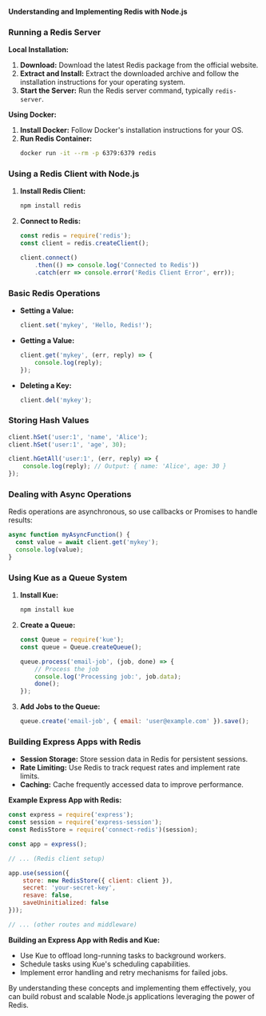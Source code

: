 **Understanding and Implementing Redis with Node.js**

### Running a Redis Server
**Local Installation:**
1. **Download:** Download the latest Redis package from the official website.
2. **Extract and Install:** Extract the downloaded archive and follow the installation instructions for your operating system.
3. **Start the Server:** Run the Redis server command, typically `redis-server`.

**Using Docker:**
1. **Install Docker:** Follow Docker's installation instructions for your OS.
2. **Run Redis Container:**
   ```bash
   docker run -it --rm -p 6379:6379 redis
   ```

### Using a Redis Client with Node.js
1. **Install Redis Client:**
   ```bash
   npm install redis
   ```
2. **Connect to Redis:**
   ```javascript
   const redis = require('redis');
   const client = redis.createClient();

   client.connect()
       .then(() => console.log('Connected to Redis'))
       .catch(err => console.error('Redis Client Error', err));
   ```

### Basic Redis Operations
- **Setting a Value:**
  ```javascript
  client.set('mykey', 'Hello, Redis!');
  ```
- **Getting a Value:**
  ```javascript
  client.get('mykey', (err, reply) => {
      console.log(reply);
  });
  ```
- **Deleting a Key:**
  ```javascript
  client.del('mykey');
  ```

### Storing Hash Values
```javascript
client.hSet('user:1', 'name', 'Alice');
client.hSet('user:1', 'age', 30);

client.hGetAll('user:1', (err, reply) => {
    console.log(reply); // Output: { name: 'Alice', age: 30 }
});
```

### Dealing with Async Operations
Redis operations are asynchronous, so use callbacks or Promises to handle results:

```javascript
async function myAsyncFunction() {
  const value = await client.get('mykey');
  console.log(value);
}
```

### Using Kue as a Queue System
1. **Install Kue:**
   ```bash
   npm install kue
   ```
2. **Create a Queue:**
   ```javascript
   const Queue = require('kue');
   const queue = Queue.createQueue();

   queue.process('email-job', (job, done) => {
       // Process the job
       console.log('Processing job:', job.data);
       done();
   });
   ```
3. **Add Jobs to the Queue:**
   ```javascript
   queue.create('email-job', { email: 'user@example.com' }).save();
   ```

### Building Express Apps with Redis
- **Session Storage:** Store session data in Redis for persistent sessions.
- **Rate Limiting:** Use Redis to track request rates and implement rate limits.
- **Caching:** Cache frequently accessed data to improve performance.

**Example Express App with Redis:**

```javascript
const express = require('express');
const session = require('express-session');
const RedisStore = require('connect-redis')(session);

const app = express();

// ... (Redis client setup)

app.use(session({
    store: new RedisStore({ client: client }),
    secret: 'your-secret-key',
    resave: false,
    saveUninitialized: false
}));

// ... (other routes and middleware)
```

**Building an Express App with Redis and Kue:**
- Use Kue to offload long-running tasks to background workers.
- Schedule tasks using Kue's scheduling capabilities.
- Implement error handling and retry mechanisms for failed jobs.

By understanding these concepts and implementing them effectively, you can build robust and scalable Node.js applications leveraging the power of Redis.

